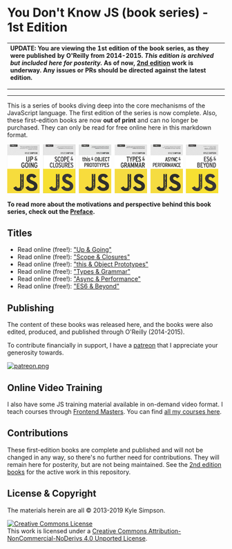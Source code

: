 # You Don't Know JS (book series) - 1st Edition

| UPDATE: You are viewing the 1st edition of the book series, as they were published by O'Reilly from 2014-2015. **_This edition is archived but included here for posterity._** As of now, [2nd edition](https://github.com/getify/You-Dont-Know-JS/tree/2nd-ed) work is underway. Any issues or PRs should be directed against the latest edition. |
| :------------------------------------------------------------------------------------------------------------------------------------------------------------------------------------------------------------------------------------------------------------------------------------------------------------------------------------------------- |

---

---

This is a series of books diving deep into the core mechanisms of the JavaScript
language. The first edition of the series is now complete. Also, these
first-edition books are now **out of print** and can no longer be purchased.
They can only be read for free online here in this markdown format.

<img src="up %26 going/cover.jpg" width="75">&nbsp;
<img src="scope %26 closures/cover.jpg" width="75">&nbsp;
<img src="this %26 object prototypes/cover.jpg" width="75">&nbsp;
<img src="types %26 grammar/cover.jpg" width="75">&nbsp;
<img src="async %26 performance/cover.jpg" width="75">&nbsp;
<img src="es6 %26 beyond/cover.jpg" width="75">

**To read more about the motivations and perspective behind this book series,
check out the [Preface](preface.md).**

## Titles

- Read online (free!): ["Up & Going"](./up%20%26%20going/README.md)
- Read online (free!): ["Scope & Closures"](./scope%20%26%20closures/README.md)
- Read online (free!): ["this & Object Prototypes"](./book3/book3readme.md)
- Read online (free!): ["Types & Grammar"](./types%20%26%20grammar/README.md)
- Read online (free!):
  ["Async & Performance"](./async%20%26%20performance/README.md)
- Read online (free!): ["ES6 & Beyond"](./es6%20%26%20beyond/README.md)

## Publishing

The content of these books was released here, and the books were also edited,
produced, and published through O'Reilly (2014-2015).

To contribute financially in support, I have a
[patreon](https://www.patreon.com/getify) that I appreciate your generosity
towards.

<a href="https://www.patreon.com/getify">[![patreon.png](https://c5.patreon.com/external/logo/become_a_patron_button.png)](https://www.patreon.com/getify)</a>

## Online Video Training

I also have some JS training material available in on-demand video format. I
teach courses through [Frontend Masters](https://FrontendMasters.com). You can
find [all my courses here](https://frontendmasters.com/kyle-simpson/).

## Contributions

These first-edition books are complete and published and will not be changed in
any way, so there's no further need for contributions. They will remain here for
posterity, but are not being maintained. See the
[2nd edition books](https://github.com/getify/You-Dont-Know-JS/tree/2nd-ed) for
the active work in this repository.

## License & Copyright

The materials herein are all &copy; 2013-2019 Kyle Simpson.

<a rel="license" href="http://creativecommons.org/licenses/by-nc-nd/4.0/"><img alt="Creative Commons License" style="border-width:0" src="https://i.creativecommons.org/l/by-nc-nd/4.0/88x31.png" /></a><br />This
work is licensed under a
<a rel="license" href="http://creativecommons.org/licenses/by-nc-nd/4.0/">Creative
Commons Attribution-NonCommercial-NoDerivs 4.0 Unported License</a>.

